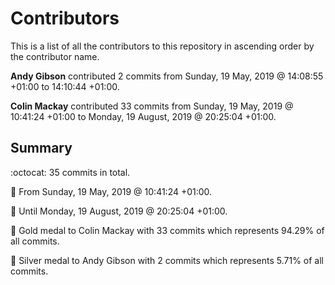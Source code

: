 # Contributors

This is a list of all the contributors to this repository in ascending order by the contributor name.

**Andy Gibson** contributed 2 commits from Sunday, 19 May, 2019 @ 14:08:55 +01:00 to 14:10:44 +01:00.

**Colin Mackay** contributed 33 commits from Sunday, 19 May, 2019 @ 10:41:24 +01:00 to Monday, 19 August, 2019 @ 20:25:04 +01:00.

## Summary

:octocat: 35 commits in total.

:date: From Sunday, 19 May, 2019 @ 10:41:24 +01:00.

:date: Until Monday, 19 August, 2019 @ 20:25:04 +01:00.

:1st_place_medal: Gold medal to Colin Mackay with 33 commits which represents 94.29% of all commits.

:2nd_place_medal: Silver medal to Andy Gibson with 2 commits which represents 5.71% of all commits.

